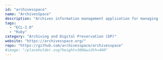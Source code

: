 ```yaml
---
id: "archivesspace"
name: "ArchivesSpace"
description: "Archives information management application for managing and providing Web access to archives, manuscripts and digital objects."
tags:
  - "ECL-2.0"
  - "Ruby"
category: "Archiving and Digital Preservation (DP)"
website: "https://archivesspace.org/"
repo: "https://github.com/archivesspace/archivesspace"
#image: "/placeholder.svg?height=300&width=400"
---
```


